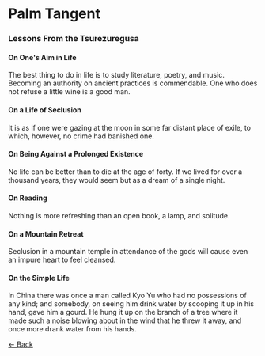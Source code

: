 # Palm Tangent
### Lessons From the Tsurezuregusa
#### On One's Aim in Life
The best thing to do in life is to study literature, poetry, and music. Becoming an authority on ancient practices is commendable. One who does not refuse a little wine is a good man.

#### On a Life of Seclusion
It is as if one were gazing at the moon in some far distant place of exile, to which, however, no crime had banished one.

#### On Being Against a Prolonged Existence
No life can be better than to die at the age of forty. If we lived for over a thousand years, they would seem but as a dream of a single night.

#### On Reading
Nothing is more refreshing than an open book, a lamp, and solitude.

#### On a Mountain Retreat
Seclusion in a mountain temple in attendance of the gods will cause even an impure heart to feel cleansed.

#### On the Simple Life
In China there was once a man called Kyo Yu who had no possessions of any kind; and somebody, on seeing him drink water by scooping it up in his hand, gave him a gourd. He hung it up on the branch of a tree where it made such a noise blowing about in the wind that he threw it away, and once more drank water from his hands.

[← Back](palmtangent.com)
